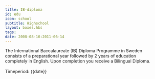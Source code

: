 ```yaml
---
title: IB-diploma
id: edu
icon: school
subtitle: Highschool
layout: boxes.hbs
tags:
date: 2008-08-10:2011-06-14
---
```

The International Baccalaureate (IB) Diploma Programme in Sweden consists of a preparational year followed by 2 years of education completely in English. Upon completion you receive a Bilingual Diploma.
<br><br>
Timeperiod: {{date}}
